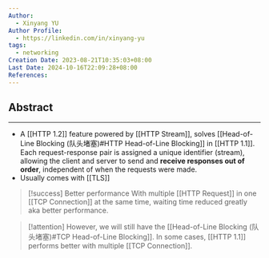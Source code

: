```yaml
---
Author:
  - Xinyang YU
Author Profile:
  - https://linkedin.com/in/xinyang-yu
tags:
  - networking
Creation Date: 2023-08-21T10:35:03+08:00
Last Date: 2024-10-16T22:09:28+08:00
References: 
---
```

## Abstract
---
- A [[HTTP 1.2]] feature powered by [[HTTP Stream]], solves [[Head-of-Line Blocking (队头堵塞)#HTTP Head-of-Line Blocking]] in [[HTTP 1.1]]. Each request-response pair is assigned a unique identifier (stream), allowing the client and server to send and **receive responses out of order**, independent of when the requests were made.
- Usually comes with [[TLS]]

>[!success] Better performance
> With multiple [[HTTP Request]] in one [[TCP Connection]] at the same time, waiting time reduced greatly aka better performance.


>[!attention]
> However, we will still have the [[Head-of-Line Blocking (队头堵塞)#TCP Head-of-Line Blocking]]. In some cases, [[HTTP 1.1]] performs better with multiple [[TCP Connection]].